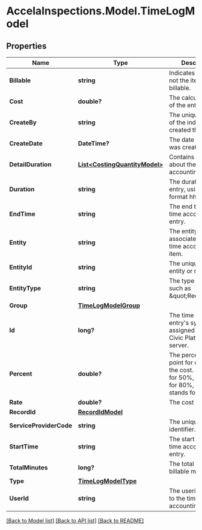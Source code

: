 # AccelaInspections.Model.TimeLogModel
## Properties

Name | Type | Description | Notes
------------ | ------------- | ------------- | -------------
**Billable** | **string** | Indicates whether or not the item is billable. | [optional] 
**Cost** | **double?** | The calculated cost of the entry. | [optional] 
**CreateBy** | **string** | The unique user id of the individual that created this entry. | [optional] 
**CreateDate** | **DateTime?** |  The date the entry was created. | [optional] 
**DetailDuration** | [**List&lt;CostingQuantityModel&gt;**](CostingQuantityModel.md) | Contains details about the time accounting duration. | [optional] 
**Duration** | **string** | The duration of the entry, using the format hh:mm. | [optional] 
**EndTime** | **string** | The end time for the time accounting entry. | [optional] 
**Entity** | **string** | The entity associated with the time accounting item. | [optional] 
**EntityId** | **string** | The unique ID of the entity or record. | [optional] 
**EntityType** | **string** | The type of entity, such as \&quot;Record\&quot;. | [optional] 
**Group** | [**TimeLogModelGroup**](TimeLogModelGroup.md) |  | [optional] 
**Id** | **long?** | The time accounting entry&#39;s system id assigned by the Civic Platform server. | [optional] 
**Percent** | **double?** | The percentage point for calculating the cost. 50 stands for 50%, 80 stands for 80%, and 150 stands for 150%. | [optional] 
**Rate** | **double?** | The cost rate. | [optional] 
**RecordId** | [**RecordIdModel**](RecordIdModel.md) |  | [optional] 
**ServiceProviderCode** | **string** | The unique agency identifier. | [optional] 
**StartTime** | **string** | The start time of the time accounting entry. | [optional] 
**TotalMinutes** | **long?** | The total number of billable minutes. | [optional] 
**Type** | [**TimeLogModelType**](TimeLogModelType.md) |  | [optional] 
**UserId** | **string** | The userid assigned to the time accounting entry. | [optional] 

[[Back to Model list]](../README.md#documentation-for-models) [[Back to API list]](../README.md#documentation-for-api-endpoints) [[Back to README]](../README.md)

